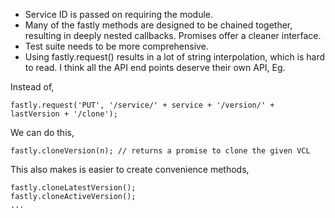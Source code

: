 
- Service ID is passed on requiring the module.
- Many of the fastly methods are designed to be chained together, resulting in
  deeply nested callbacks. Promises offer a cleaner interface.
- Test suite needs to be more comprehensive.
- Using fastly.request() results in a lot of string interpolation, which is hard
  to read. I think all the API end points deserve their own API, Eg.

Instead of,

    fastly.request('PUT', '/service/' + service + '/version/' + lastVersion + '/clone');

We can do this,

    fastly.cloneVersion(n); // returns a promise to clone the given VCL

This also makes is easier to create convenience methods,

    fastly.cloneLatestVersion();
    fastly.cloneActiveVersion();
    ...


